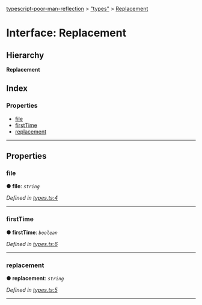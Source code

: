 [typescript-poor-man-reflection](../README.md) > ["types"](../modules/_types_.md) > [Replacement](../interfaces/_types_.replacement.md)

# Interface: Replacement

## Hierarchy

**Replacement**

## Index

### Properties

* [file](_types_.replacement.md#file)
* [firstTime](_types_.replacement.md#firsttime)
* [replacement](_types_.replacement.md#replacement)

---

## Properties

<a id="file"></a>

###  file

**● file**: *`string`*

*Defined in [types.ts:4](https://github.com/cancerberoSgx/typescript-poor-man-reflection/blob/e049fbf/src/types.ts#L4)*

___
<a id="firsttime"></a>

###  firstTime

**● firstTime**: *`boolean`*

*Defined in [types.ts:6](https://github.com/cancerberoSgx/typescript-poor-man-reflection/blob/e049fbf/src/types.ts#L6)*

___
<a id="replacement"></a>

###  replacement

**● replacement**: *`string`*

*Defined in [types.ts:5](https://github.com/cancerberoSgx/typescript-poor-man-reflection/blob/e049fbf/src/types.ts#L5)*

___

